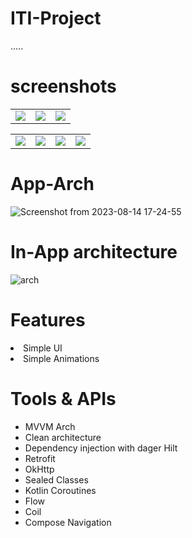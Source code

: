 # ITI-Project
.....

# screenshots 

<table>
 <tr>
        <td><img src="https://github.com/ahmed-faroukk/ITI-Project/assets/72602749/edc5a390-1489-4e86-bc71-9d3bbc0304c9"></td>
          <td><img src="https://github.com/ahmed-faroukk/ITI-Project/assets/72602749/25d2d486-bea6-466e-9c73-4a313d2ccded"></td>
        <td><img src="https://github.com/ahmed-faroukk/ITI-Project/assets/72602749/e464b2ee-53fc-4775-9e3c-1a2d1158b81f"></td>

  </tr>
</table>
<table>
 <tr>
        <td><img src="https://github.com/ahmed-faroukk/ITI-Project/assets/72602749/ef427dd7-304a-4165-a16c-ba440e1fa8c5"></td>
        <td><img src="https://github.com/ahmed-faroukk/ITI-Project/assets/72602749/f608d7dd-a823-482b-80db-78d2711ad291"></td>
        <td><img src="https://github.com/ahmed-faroukk/ITI-Project/assets/72602749/aa9b0a12-a204-431b-ba46-d4eee1d073ac"></td>
        <td><img src="https://github.com/ahmed-faroukk/ITI-Project/assets/72602749/c4ac2ed3-472d-4e1a-88a4-356136de975d"></td>

  </tr>
</table>

# App-Arch
![Screenshot from 2023-08-14 17-24-55](https://github.com/ahmed-faroukk/Coins-App/assets/72602749/76cab5d9-5bef-43fb-9cde-a19b4cde95e3)


# In-App architecture
![arch](https://github.com/ahmed-faroukk/AlalmiyaAlhura-Task/assets/72602749/a4a02bb5-58ca-4ac6-a9c6-153182644af5)

# Features
<li> Simple UI </li>
<li>Simple Animations</li>

# Tools & APIs
<ul>
  <li>MVVM Arch</li>
  <li>Clean architecture</li>
  <li>Dependency injection with dager Hilt</li>
  <li>Retrofit</li>
  <li>OkHttp</li>
  <li>Sealed Classes</li>
  <li>Kotlin Coroutines</li>
  <li>Flow</li>
  <li>Coil</li>
  <li>Compose Navigation</li>
</ul>
